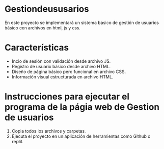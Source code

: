# Gestiondeususarios

En este proyecto se implementará un sistema básico de gestión de usuarios básico con archivos en html, js y css.

# Características

- Incio de sesión con validación desde archivo JS.
- Registro de usuario básico desde archivo HTML.
- Diseño de página básico pero funcional en archivo CSS.
- Información visual estructurada en archivo HTML.

# Instrucciones para ejecutar el programa de la págia web de Gestion de usuarios

1. Copia todos los archivos y carpetas.
2. Ejecuta el proyecto en un aplicación de herramientas como Github o replit.
